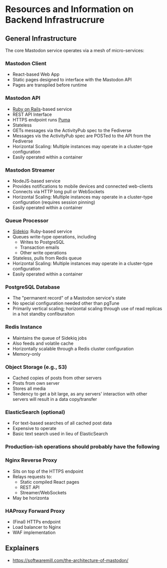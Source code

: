 # Resources and Information on Backend Infrastrucrure

## General Infrastructure

The core Mastodon service operates via a mesh of micro-services:

### Mastodon Client
- React-based Web App
- Static pages designed to interface with the Mastodon API
- Pages are transpiled before runtime

### Mastodon API
- [Ruby on Rails](https://rubyonrails.org)-based service
- REST API Interface
- HTTPS endpoint runs [Puma](https://puma.io)
- Stateless
- GETs messages via the ActivityPub spec to the Fediverse
- Messages vis the ActivityPub spec are POSTed to the API from the Fediverse
- Horizontal Scaling: Multiple instances may operate in a cluster-type configuration
- Easily operated within a container

### Mastodon Streamer
- NodeJS-based service
- Provides notifications to mobile devices and connected web-clients
- Connects via HTTP long pull or WebSockets
- Horizontal Scaling: Multiple instances may operate in a cluster-type configuration (requires session pinning)
- Easily operated within a container

### Queue Processor
- [Sidekiq](https://github.com/mperham/sidekiq): Ruby-based service
- Queues write-type operations, including
  - Writes to PostgreSQL
  - Transaction emails
  - Other write operations
- Stateless, pulls from Redis queue
- Horizontal Scaling: Multiple instances may operate in a cluster-type configuration
- Easily operated within a container

### PostgreSQL Database
- The "permanent record" of a Mastodon service's state
- No special configuration needed other than pgTune
- Primarily vertical scaling; horizontal scaling through use of read replicas in a hot standby confiburaiton

### Redis Instance
- Maintains the queue of Sidekiq jobs
- Also feeds and volatile cache
- Horizontally scalable through a Redis cluster configuration
- Memory-only

### Object Storage (e.g., S3)
- Cached copies of posts from other servers
- Posts from own server
- Stores all media
- Tendency to get a bit large, as any servers' interaction with other servers will result in a data copy/transfer

### ElasticSearch (optional)
- For text-based searches of all cached post data
- Expensive to operate
- Basic text search used in lieu of ElasticSearch


### Production-ish operations should probably have the following

### Nginx Reverse Proxy
- Sits on top of the HTTPS endpoint
- Relays requests to:
  - Static compiled React pages
  - REST API
  - Streamer/WebSockets
- May be horizonta

### HAProxy Forward Proxy
- (Final) HTTPs endpoint
- Load balancer to Nginx
- WAF implementation

## Explainers

- https://softwaremill.com/the-architecture-of-mastodon/
